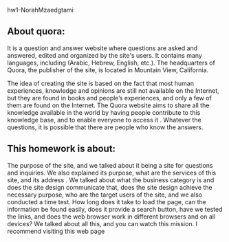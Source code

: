 hw1-NorahMzaedgtami
##  About quora:

It is a question and answer 
website where questions 
are asked and answered, edited 
and organized by the 
site's users. It contains 
many languages,
including
(Arabic, Hebrew, English, etc.). 
The headquarters of 
Quora, the publisher of 
the site, is located in Mountain 
View, California.

The idea of creating the 
site is based on the fact that 
most human experiences, knowledge 
and opinions are still 
not available on the Internet, 
but they are found in books 
and people’s experiences, and only 
a few of them are found 
on the Internet. The Quora 
website aims to share 
all the knowledge 
available in the world by 
having people contribute to this knowledge 
base, and to enable everyone to 
access it . Whatever the questions,
it is possible that there are people 
who know the answers.

##  This homework is about:

The purpose of the site, and we 
talked about it being a site for 
questions and inquiries. We also 
explained its purpose, what are the 
services of this site, and its 
address . We talked about what the 
business category is and does the site 
design communicate that, does 
the site design achieve the 
necessary purpose, 
who are the target users 
of the site, and we also 
conducted a time test. 
How long does it take 
to load 
the page, can the information be found easily,
does it provide a search button,
have we tested the links, and does the 
web browser work in 
different browsers and on 
all devices? We talked about all this, and you can 
watch this mission.
I recommend visiting 
this web page
